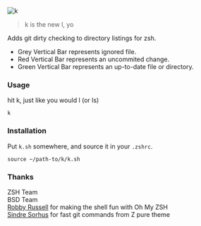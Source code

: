 ![k](https://raw.githubusercontent.com/supercrabtree/k/master/k-logo.png)

> k is the new l, yo

Adds git dirty checking to directory listings for zsh.

* Grey Vertical Bar represents ignored file.
* Red Vertical Bar represents an uncommited change.
* Green Vertical Bar represents an up-to-date file or directory.

### Usage
hit k, just like you would l (or ls)

```shell
k
```

### Installation
Put `k.sh` somewhere, and source it in your `.zshrc`.

```shell
source ~/path-to/k/k.sh
```

### Thanks
ZSH Team  
BSD Team  
[Robby Russell](https://github.com/robbyrussell) for making the shell fun with Oh My ZSH  
[Sindre Sorhus](https://github.com/sindresorhus) for fast git commands from Z pure theme  
